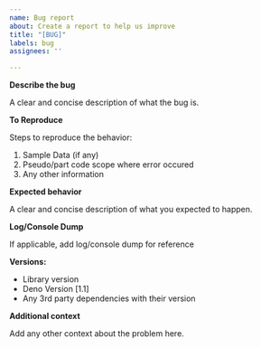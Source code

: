 ```yaml
---
name: Bug report
about: Create a report to help us improve
title: "[BUG]"
labels: bug
assignees: ''

---
```


**Describe the bug** 

A clear and concise description of what the bug is.

**To Reproduce** 

Steps to reproduce the behavior:

1. Sample Data (if any)
2. Pseudo/part code scope where error occured
3. Any other information

**Expected behavior** 

A clear and concise description of what you expected to
happen.

**Log/Console Dump** 

If applicable, add log/console dump for reference

**Versions:**

- Library version
- Deno Version [1.1]
- Any 3rd party dependencies with their version

**Additional context** 

Add any other context about the problem here.
